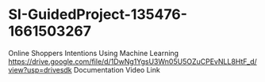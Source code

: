 # SI-GuidedProject-135476-1661503267
Online Shoppers Intentions Using Machine Learning
https://drive.google.com/file/d/1DwNg1YgsU3Wn05U5OZuCPEvNLL8HtF_d/view?usp=drivesdk Documentation Video Link
